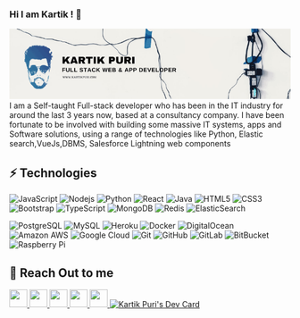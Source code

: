 ### Hi I am Kartik ! 👋

<img src="animated_banner.gif" alt="Banner about Arturs Smirnovs">
I am a Self-taught Full-stack developer who has been in the IT industry for around the last 3 years now, based at a consultancy company. I have been fortunate to be involved with building some massive IT systems, apps and Software solutions, using a range of technologies like Python, Elastic search,VueJs,DBMS, Salesforce Lightning web components

<!--
**kartikpuri95/kartikpuri95** is a ✨ _special_ ✨ repository because its `README.md` (this file) appears on your GitHub profile.

Here are some ideas to get you started:

- 🔭 I’m currently working on ...
- 🌱 I’m currently learning ...
- 👯 I’m looking to collaborate on ...
- 🤔 I’m looking for help with ...
- 💬 Ask me about ...
- 📫 How to reach me: ...
- 😄 Pronouns: ...
- ⚡ Fun fact: ...
-->




## ⚡ Technologies

![JavaScript](https://img.shields.io/badge/-JavaScript-black?style=flat-square&logo=javascript)
![Nodejs](https://img.shields.io/badge/-Nodejs-black?style=flat-square&logo=Node.js)
![Python](https://img.shields.io/badge/-Python-black?style=flat-square&logo=Python)
![React](https://img.shields.io/badge/-React-black?style=flat-square&logo=react)
![Java](https://img.shields.io/badge/-java-E34A86?style=flat-square&logo=java)
![HTML5](https://img.shields.io/badge/-HTML5-E34F26?style=flat-square&logo=html5&logoColor=white)
![CSS3](https://img.shields.io/badge/-CSS3-1572B6?style=flat-square&logo=css3)
![Bootstrap](https://img.shields.io/badge/-Bootstrap-563D7C?style=flat-square&logo=bootstrap)
![TypeScript](https://img.shields.io/badge/-TypeScript-007ACC?style=flat-square&logo=typescript)
![MongoDB](https://img.shields.io/badge/-MongoDB-black?style=flat-square&logo=mongodb)
![Redis](https://img.shields.io/badge/-Redis-black?style=flat-square&logo=Redis)
![ElasticSearch](https://img.shields.io/badge/-ElasticSearch-005571?style=flat-square&logo=elasticsearch)

![PostgreSQL](https://img.shields.io/badge/-PostgreSQL-336791?style=flat-square&logo=postgresql)
![MySQL](https://img.shields.io/badge/-MySQL-black?style=flat-square&logo=mysql)
![Heroku](https://img.shields.io/badge/-Heroku-430098?style=flat-square&logo=heroku)
![Docker](https://img.shields.io/badge/-Docker-black?style=flat-square&logo=docker)
![DigitalOcean](https://img.shields.io/badge/-Digital%20Ocean-darkblue?style=flat-square&logo=digitalocean)
![Amazon AWS](https://img.shields.io/badge/Amazon%20AWS-232F3E?style=flat-square&logo=amazon-aws)
![Google Cloud](https://img.shields.io/badge/Google%20Cloud-black?style=flat-square&logo=google-cloud)
![Git](https://img.shields.io/badge/-Git-black?style=flat-square&logo=git)
![GitHub](https://img.shields.io/badge/-GitHub-181717?style=flat-square&logo=github)
![GitLab](https://img.shields.io/badge/-GitLab-FCA121?style=flat-square&logo=gitlab)
![BitBucket](https://img.shields.io/badge/-BitBucket-darkblue?style=flat-square&logo=bitbucket)
![Raspberry Pi](https://img.shields.io/badge/-Raspberry%20Pi-C51A4A?style=flat-square&logo=Raspberry-Pi)


## 📮 Reach Out to me


<a href='mailto:kartik.puri95@gmail.com' >
<img height="32" width="32" src="https://cdn.jsdelivr.net/npm/simple-icons@v4/icons/minutemailer.svg" />
</a>
<a  href='https://github.com/kartikpuri95/' >
<img height="32" width="32" src="https://cdn.jsdelivr.net/npm/simple-icons@v4/icons/github.svg" />
</a>
<a  href='https://www.linkedin.com/in/kartik-puri-59b59052/'>
<img height="32" width="32" src="https://cdn.jsdelivr.net/npm/simple-icons@v4/icons/linkedin.svg" />
</a>
<a   href='https://twitter.com/chopcoding/' >
<img height="32" width="32" src="https://cdn.jsdelivr.net/npm/simple-icons@v4/icons/twitter.svg" />
</a>
<a  href='https://dev.to/kartikpuri95' >
<img height="32" width="32" src="https://cdn.jsdelivr.net/npm/simple-icons@v4/icons/dev-dot-to.svg" />
</a>
<a href="https://app.daily.dev/DailyDevTips"><img src="https://github.com/kartikpuri5/kartikpuri5/blob/main/devcard.svg" width="400" alt="Kartik Puri's Dev Card"/></a>

